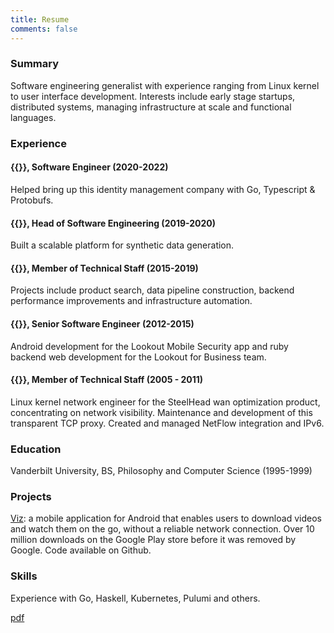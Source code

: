 ```yaml
---
title: Resume
comments: false
---
```


### Summary

Software engineering generalist with experience ranging from Linux kernel to
user interface development. Interests include early stage startups,
distributed systems, managing infrastructure at scale and functional languages.

### Experience

#### {{<newtabref href="https://conductorone.com" title="ConductorOne">}}, Software Engineer (2020-2022)

Helped bring up this identity management company with Go, Typescript & Protobufs.

#### {{<newtabref href="https://synthesis.ai" title="Synthesis AI">}}, Head of Software Engineering (2019-2020)

Built a scalable platform for synthetic data generation.

#### {{<newtabref href="https://wish.com" title="Wish">}}, Member of Technical Staff (2015-2019)

Projects include product search, data pipeline construction, backend
performance improvements and infrastructure automation.

#### {{<newtabref href="https://lookout.com" title="Lookout">}}, Senior Software Engineer (2012-2015)

Android development for the Lookout Mobile Security app and ruby backend web
development for the Lookout for Business team.

#### {{<newtabref href="https://en.wikipedia.org/wiki/Riverbed_Technology" title="Riverbed Technology">}}, Member of Technical Staff (2005 - 2011)

Linux kernel network engineer for the SteelHead wan optimization product,
concentrating on network visibility. Maintenance and development of this
transparent TCP proxy. Created and managed NetFlow integration and IPv6.

### Education

Vanderbilt University, BS, Philosophy and Computer Science (1995-1999)

### Projects

[Viz](https://github.com/svrana/Viz): a mobile application for Android that
enables users to download videos and watch them on the go, without a reliable
network connection. Over 10 million downloads on the Google Play store before
it was removed by Google. Code available on Github.

### Skills

Experience with Go, Haskell, Kubernetes, Pulumi and others.

[pdf](https://hosted.vranix.com/shaw-vrana-resume.pdf)

